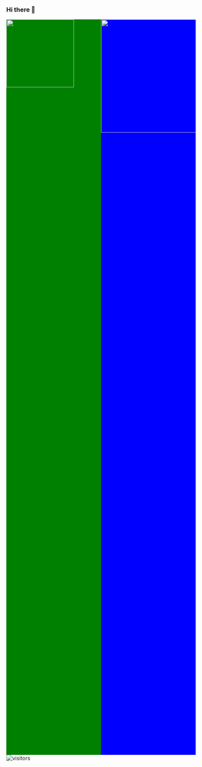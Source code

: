 ### Hi there 👋
<div>
<div style="width: 50%; height: 50%; background-color: green; float:left;"> 
  <img height="180em" src="https://github-readme-stats.vercel.app/api?username=OussemaZaier&show_icons=true&hide_border=true&&count_private=true&include_all_commits=true" />
</div>
<div style="width: 50%; height: 50%; background-color: blue; float:right;">
<img height="300em" src="https://github-readme-stats.vercel.app/api/top-langs/?username=OussemaZaier&layout=compact)"/>
</div>
  </div>

 
    
![visitors](https://visitor-badge.glitch.me/badge?page_id=page.id)

<!--
**OussemaZaier/OussemaZaier** is a ✨ _special_ ✨ repository because its `README.md` (this file) appears on your GitHub profile.

Here are some ideas to get you started:

- 🔭 I’m currently working on ...
- 🌱 I’m currently learning ...
- 👯 I’m looking to collaborate on ...
- 🤔 I’m looking for help with ...
- 💬 Ask me about ...
- 📫 How to reach me: ...
- 😄 Pronouns: ...
- ⚡ Fun fact: ...
-->
